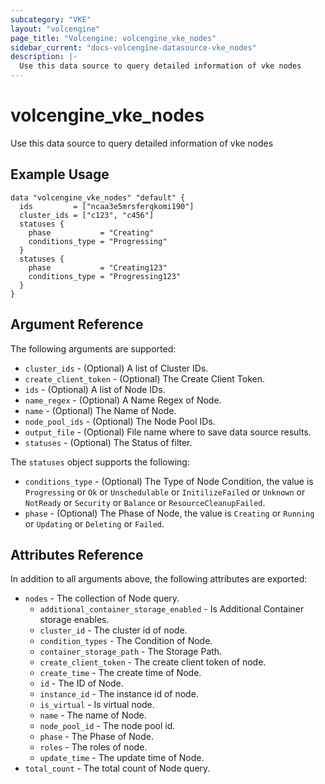 ```yaml
---
subcategory: "VKE"
layout: "volcengine"
page_title: "Volcengine: volcengine_vke_nodes"
sidebar_current: "docs-volcengine-datasource-vke_nodes"
description: |-
  Use this data source to query detailed information of vke nodes
---
```

# volcengine_vke_nodes
Use this data source to query detailed information of vke nodes
## Example Usage
```hcl
data "volcengine_vke_nodes" "default" {
  ids         = ["ncaa3e5mrsferqkomi190"]
  cluster_ids = ["c123", "c456"]
  statuses {
    phase           = "Creating"
    conditions_type = "Progressing"
  }
  statuses {
    phase           = "Creating123"
    conditions_type = "Progressing123"
  }
}
```
## Argument Reference
The following arguments are supported:
* `cluster_ids` - (Optional) A list of Cluster IDs.
* `create_client_token` - (Optional) The Create Client Token.
* `ids` - (Optional) A list of Node IDs.
* `name_regex` - (Optional) A Name Regex of Node.
* `name` - (Optional) The Name of Node.
* `node_pool_ids` - (Optional) The Node Pool IDs.
* `output_file` - (Optional) File name where to save data source results.
* `statuses` - (Optional) The Status of filter.

The `statuses` object supports the following:

* `conditions_type` - (Optional) The Type of Node Condition, the value is `Progressing` or `Ok` or `Unschedulable` or `InitilizeFailed` or `Unknown` or `NotReady` or `Security` or `Balance` or `ResourceCleanupFailed`.
* `phase` - (Optional) The Phase of Node, the value is `Creating` or `Running` or `Updating` or `Deleting` or `Failed`.

## Attributes Reference
In addition to all arguments above, the following attributes are exported:
* `nodes` - The collection of Node query.
    * `additional_container_storage_enabled` - Is Additional Container storage enables.
    * `cluster_id` - The cluster id of node.
    * `condition_types` - The Condition of Node.
    * `container_storage_path` - The Storage Path.
    * `create_client_token` - The create client token of node.
    * `create_time` - The create time of Node.
    * `id` - The ID of Node.
    * `instance_id` - The instance id of node.
    * `is_virtual` - Is virtual node.
    * `name` - The name of Node.
    * `node_pool_id` - The node pool id.
    * `phase` - The Phase of Node.
    * `roles` - The roles of node.
    * `update_time` - The update time of Node.
* `total_count` - The total count of Node query.


